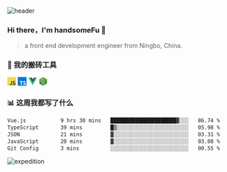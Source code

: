![header](https://raw.githubusercontent.com/fzq1998/fzq1998/master/header.png)

### Hi there，I'm handsomeFu 👋

> a front end development engineer from Ningbo, China.

### 🔧 我的搬砖工具
<code><img height="20" src="https://raw.githubusercontent.com/github/explore/80688e429a7d4ef2fca1e82350fe8e3517d3494d/topics/javascript/javascript.png" alt="javascript"></code>
<code><img height="20" src="https://raw.githubusercontent.com/github/explore/80688e429a7d4ef2fca1e82350fe8e3517d3494d/topics/typescript/typescript.png" alt="typescript"></code>
<code><img height="20" src="https://raw.githubusercontent.com/github/explore/80688e429a7d4ef2fca1e82350fe8e3517d3494d/topics/vue/vue.png" alt="vue"></code>
<code><img height="20" src="https://raw.githubusercontent.com/github/explore/80688e429a7d4ef2fca1e82350fe8e3517d3494d/topics/nodejs/nodejs.png" alt="nodejs"></code>



### 📊 这周我都写了什么
<!--START_SECTION:waka-->

```text
Vue.js           9 hrs 30 mins   █████████████████████▓░░░   86.74 %
TypeScript       39 mins         █▒░░░░░░░░░░░░░░░░░░░░░░░   05.98 %
JSON             21 mins         ▓░░░░░░░░░░░░░░░░░░░░░░░░   03.31 %
JavaScript       20 mins         ▓░░░░░░░░░░░░░░░░░░░░░░░░   03.08 %
Git Config       3 mins          ░░░░░░░░░░░░░░░░░░░░░░░░░   00.55 %
```

<!--END_SECTION:waka-->


![expedition](https://raw.githubusercontent.com/fzq1998/fzq1998/master/expedition.gif)

